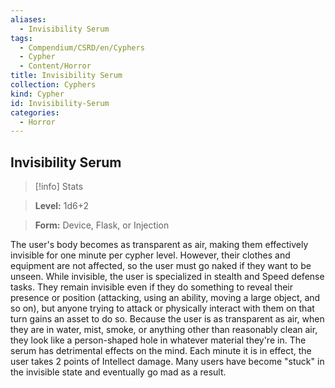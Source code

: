 ```yaml
---
aliases:
  - Invisibility Serum
tags:
  - Compendium/CSRD/en/Cyphers
  - Cypher
  - Content/Horror
title: Invisibility Serum
collection: Cyphers
kind: Cypher
id: Invisibility-Serum
categories:
  - Horror
---
```

## Invisibility Serum    
>[!info] Stats    
> **Level:** 1d6+2    
> **Form:** Device, Flask, or Injection  
    
The user's body becomes as transparent as air, making them effectively invisible for one minute per cypher level. However, their clothes and equipment are not affected, so the user must go naked if they want to be unseen. While invisible, the user is specialized in stealth and Speed defense tasks. They remain invisible even if they do something to reveal their presence or position (attacking, using an ability, moving a large object, and so on), but anyone trying to attack or physically interact with them on that turn gains an asset to do so. Because the user is as transparent as air, when they are in water, mist, smoke, or anything other than reasonably clean air, they look like a person-shaped hole in whatever material they're in. The serum has detrimental effects on the mind. Each minute it is in effect, the user takes 2 points of Intellect damage. Many users have become "stuck" in the invisible state and eventually go mad as a result.
